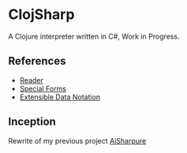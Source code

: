 # ClojSharp

A Clojure interpreter written in C#, Work in Progress.

## References

- [Reader](http://clojure.org/reader)
- [Special Forms](http://clojure.org/special_forms)
- [Extensible Data Notation](https://github.com/edn-format/edn)

## Inception

Rewrite of my previous project [AjSharpure](https://github.com/ajlopez/AjSharpure)




